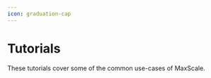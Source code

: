 ```yaml
---
icon: graduation-cap
---
```


# Tutorials

These tutorials cover some of the common use-cases of MaxScale.
